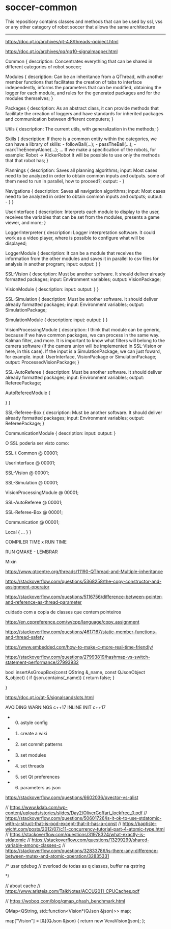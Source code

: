 # soccer-common
This repositiory contains classes and methods that can be used by ssl, vss or any other category of robot soccer that allows the same architecture

--------------------
https://doc.qt.io/archives/qt-4.8/threads-qobject.html

https://doc.qt.io/archives/qq/qq10-signalmapper.html

Common {
  description: Concentrates everything that can be shared in different categories of robot soccer;

  Modules {
    description: Can be an inheritance from a QThread, with another member functions that facilitates the creation of tabs to interface independently, informs the parameters that can be modified, obtaining the logger for each module, and rules for the generated packages and for the modules themselves;
  }

  Packages {
    description: As an abstract class, it can provide methods that facilitate the creation of loggers and have standards for inherited packages and communication between different computers;
  }

  Utils {
    description: The current utils, with generalization in the methods;
  }

  Skills {
    description: If there is a common entity within the categories, we can have a library of skills:
      - followBall(...);
      - passTheBall(...);
      - markTheEnemyAlone(...);
      ...
      If we make a specification of the robots, for example:
        Robot -> KickerRobot
      It will be possible to use only the methods that that robot has;
  }
  
  Plannings {
    description: Saves all planning algorithms;
    input: Most cases need to be analyzed in order to obtain common inputs and outputs. some of them need to run in parallel, how to proceed?;
    output: -
  }

  Navigations {
    description: Saves all navigation algorithms;
    input: Most cases need to be analyzed in order to obtain common inputs and outputs;
    output: -
  }
}

UserInterface {
  description: Interprets each module to display to the user, receives the variables that can be set from the modules, presents a game viewer, and more;
}

LoggerInterpreter {
  description: Logger interpretation software. It could work as a video player, where is possible to configure what will be displayed;
  
  LoggerModule {
    description: It can be a module that receives the information from the other modules and saves it in parallel to csv files for analysis in another program;
    input:
    output:
  }
}

SSL-Vision {
  description: Must be another software. It should deliver already formatted packages;
  input: Environment variables;
  output: VisionPackage;
  
  VisionModule {
    description:
    input:
    output:
  }
}

SSL-Simulation {
  description: Must be another software. It should deliver already formatted packages;
  input: Environment variables;
  output: SimulationPackage;
  
  SimulationModule {
    description:
    input:
    output:
  }
}

VisionProcessingModule {
  description: I think that module can be generic, because if we have common packages, we can process in the same way. Kalman filter, and more. It is important to know what filters will belong to the camera software (if the camera union will be implemented in SSL-Vision or here, in this case). If the input is a SimulationPackage, we can just foward, for example.
  input: UserInterface, VisionPackage or SimulationPackage;
  output: ProcessedVisionPackage;
}

SSL-AutoReferee {
  description: Must be another software. It should deliver already formatted packages;
  input: Environment variables;
  output: RefereePackage;
  
  AutoRefereeModule {
    
  }
}

SSL-Referee-Box {
  description: Must be another software. It should deliver already formatted packages;
  input: Environment variables;
  output: RefereePackage;
}

CommunicationModule {
  description: 
  input: 
  output: 
}

O SSL poderia ser visto como:

SSL {
  Common @ 00001;
  
  UserInterface @ 00001;
  
  SSL-Vision @ 00001;

  SSL-Simulation @ 00001;
  
  VisionProcessingModule @ 00001;
  
  SSL-AutoReferee @ 00001;
  
  SSL-Referee-Box @ 00001;
  
  Communication @ 00001;
  
  Local {
    ...
  }
}


COMPILER TIME x RUN TIME

RUN QMAKE - LEMBRAR

Mixin

https://www.qtcentre.org/threads/11190-QThread-and-Multiple-inheritance

https://stackoverflow.com/questions/5368258/the-copy-constructor-and-assignment-operator

https://stackoverflow.com/questions/5116756/difference-between-pointer-and-reference-as-thread-parameter

cuidado com a copia de classes que contem pointeiros

https://en.cppreference.com/w/cpp/language/copy_assignment

https://stackoverflow.com/questions/4617167/static-member-functions-and-thread-safety

https://www.embedded.com/how-to-make-c-more-real-time-friendly/

https://stackoverflow.com/questions/27993819/hashmap-vs-switch-statement-performance/27993932

bool insertAsGroupBox(const QString &_name, const QJsonObject &_object) {
  if (json.contains(_name)) {
    return false;
  }

}

https://doc.qt.io/qt-5/signalsandslots.html

AVOIDING WARNINGS c++17
INLINE INIT c++17

- 00) astyle config
- 01) create a wiki
- 02) set commit patterns
- 03) set modules
- 04) set threads
- 05) set Qt preferences
- 06) parameters as json

https://stackoverflow.com/questions/6602036/qvector-vs-qlist

// https://www.kdab.com/wp-content/uploads/stories/slides/Day2/OliverGoffart_lockfree_0.pdf
// https://stackoverflow.com/questions/50601726/is-it-ok-to-use-stdatomic-with-a-struct-that-is-pod-except-that-it-has-a-const
// https://baptiste-wicht.com/posts/2012/07/c11-concurrency-tutorial-part-4-atomic-type.html
// https://stackoverflow.com/questions/31978324/what-exactly-is-stdatomic
// https://stackoverflow.com/questions/13299299/shared-variable-among-classes-c
// https://stackoverflow.com/questions/32833786/is-there-any-difference-between-mutex-and-atomic-operation/32835331

/*
usar qdebug // overload de todas as q classes, buffer na qstring

*/

// about cache
// https://www.aristeia.com/TalkNotes/ACCU2011_CPUCaches.pdf


// https://woboq.com/blog/qmap_qhash_benchmark.html

QMap<QString, std::function<Vision*(QJson &json)>> map;

map["Vision"] = [&](QJson &json) {
  return new VevaVision(json);
};
